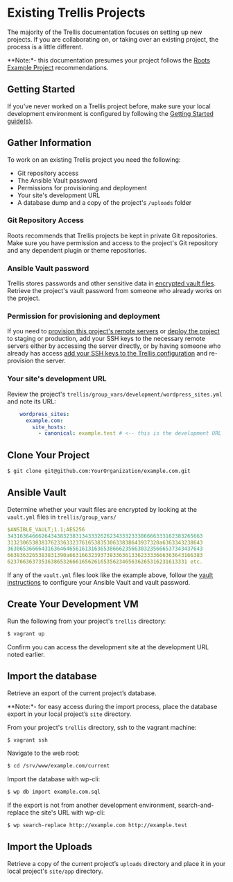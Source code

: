 # Existing Trellis Projects

The majority of the Trellis documentation focuses on setting up new projects. If you are collaborating on, or taking over an existing project, the process is a little different.

**Note:*- this documentation presumes your project follows the [Roots Example Project](https://github.com/roots/roots-example-project.com) recommendations.

## Getting Started

If you've never worked on a Trellis project before, make sure your local development environment is configured by following the [Getting Started guide(s)](https://roots.io/getting-started/docs/development-environment-recommendations/).

## Gather Information

To work on an existing Trellis project you need the following:

- Git repository access
- The Ansible Vault password
- Permissions for provisioning and deployment
- Your site's development URL
- A database dump and a copy of the project's `/uploads` folder

### Git Repository Access

Roots recommends that Trellis projects be kept in private Git repositories. Make sure you have permission and access to the project's Git repository and any dependent plugin or theme repositories.

### Ansible Vault password

Trellis stores passwords and other sensitive data in [encrypted vault files](https://roots.io/trellis/docs/vault/). Retrieve the project's vault password from someone who already works on the project.

### Permission for provisioning and deployment

If you need to [provision this project's remote servers](https://roots.io/trellis/docs/remote-server-setup/) or [deploy the project](https://roots.io/trellis/docs/deploys/) to staging or production, add your SSH keys to the necessary remote servers either by accessing the server directly, or by having someone who already has access [add your SSH keys to the Trellis configuration](https://roots.io/trellis/docs/ssh-keys/) and re-provision the server.

### Your site's development URL

Review the project's `trellis/group_vars/development/wordpress_sites.yml` and note its URL:

```yaml
    wordpress_sites:
      example.com:
        site_hosts:
          - canonical: example.test # <-- this is the development URL
```

## Clone Your Project

```bash
$ git clone git@github.com:YourOrganization/example.com.git
```

## Ansible Vault

Determine whether your vault files are encrypted by looking at the `vault.yml` files in `trellis/group_vars/`

```yaml    
$ANSIBLE_VAULT;1.1;AES256
343163646662643438323831343332626234333233386666333162383265663
3132306538383762336332376165383530633838643937320a6363343238643
363065366664316364646561613163653866623566303235666537343437643
6638363265383831390a6631663239373833636133623333666363643166383
6237663637353638653266616562616535623465636265316231613331 etc.
```

If any of the `vault.yml` files look like the example above, follow the [vault instructions](https://roots.io/trellis/docs/vault/) to configure your Ansible Vault and vault password.

## Create Your Development VM

Run the following from your project's `trellis` directory:

```bash
$ vagrant up
```

Confirm you can access the development site at the development URL noted earlier.

## Import the database

Retrieve an export of the current project’s database. 

**Note:*- for easy access during the import process, place the database export in your local project’s `site` directory. 

From your project's `trellis` directory, ssh to the vagrant machine:

```bash
$ vagrant ssh
```

Navigate to the web root:

```bash
$ cd /srv/www/example.com/current
```

Import the database with wp-cli:

```bash
$ wp db import example.com.sql
```

If the export is not from another development environment, search-and-replace the site's URL with wp-cli:

```bash
$ wp search-replace http://example.com http://example.test
```

## Import the Uploads

Retrieve a copy of the current project’s `uploads` directory and place it in your local project's `site/app` directory.
